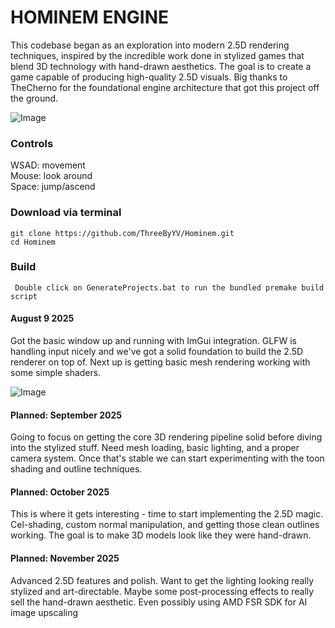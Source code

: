 # HOMINEM ENGINE

This codebase began as an exploration into modern 2.5D rendering techniques, inspired by the incredible work done in stylized games that blend 3D technology with hand-drawn aesthetics. The goal is to create a game capable of producing high-quality 2.5D visuals. Big thanks to TheCherno for the foundational engine architecture that got this project off the ground.

![Image](https://github.com/user-attachments/assets/59842bbb-3a7f-4fe2-a575-902d9108f098)

### Controls
WSAD: movement<br>
Mouse: look around<br>
Space: jump/ascend<br>


### Download via terminal
```
git clone https://github.com/ThreeByYV/Hominem.git
cd Hominem
```
### Build
```
 Double click on GenerateProjects.bat to run the bundled premake build script
```

#### August 9 2025 
 Got the basic window up and running with ImGui integration. GLFW is handling input nicely and we've got a solid foundation to build the 2.5D renderer on top of. Next up is getting basic mesh rendering working with some simple shaders.

![Image](https://github.com/user-attachments/assets/59842bbb-3a7f-4fe2-a575-902d9108f098)

#### Planned: September 2025
Going to focus on getting the core 3D rendering pipeline solid before diving into the stylized stuff. Need mesh loading, basic lighting, and a proper camera system. Once that's stable we can start experimenting with the toon shading and outline techniques.
#### Planned: October 2025
This is where it gets interesting - time to start implementing the 2.5D magic. Cel-shading, custom normal manipulation, and getting those clean outlines working. The goal is to make 3D models look like they were hand-drawn.
#### Planned: November 2025

Advanced 2.5D features and polish. Want to get the lighting looking really stylized and art-directable. Maybe some post-processing effects to really sell the hand-drawn aesthetic. Even possibly using AMD FSR SDK for AI image upscaling
